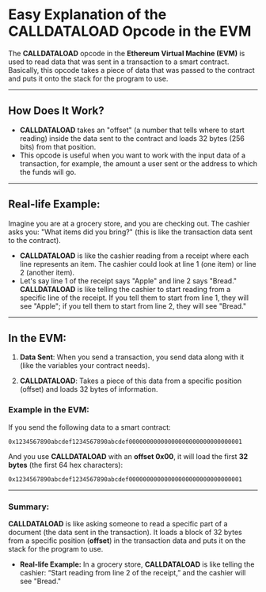 # Easy Explanation of the **CALLDATALOAD** Opcode in the EVM

The **CALLDATALOAD** opcode in the **Ethereum Virtual Machine (EVM)** is used to read data that was sent in a transaction to a smart contract. Basically, this opcode takes a piece of data that was passed to the contract and puts it onto the stack for the program to use.

---

## How Does It Work?

- **CALLDATALOAD** takes an "offset" (a number that tells where to start reading) inside the data sent to the contract and loads 32 bytes (256 bits) from that position.
- This opcode is useful when you want to work with the input data of a transaction, for example, the amount a user sent or the address to which the funds will go.

---

## Real-life Example:

Imagine you are at a grocery store, and you are checking out. The cashier asks you: "What items did you bring?" (this is like the transaction data sent to the contract).

- **CALLDATALOAD** is like the cashier reading from a receipt where each line represents an item. The cashier could look at line 1 (one item) or line 2 (another item).
- Let's say line 1 of the receipt says "Apple" and line 2 says "Bread." **CALLDATALOAD** is like telling the cashier to start reading from a specific line of the receipt. If you tell them to start from line 1, they will see "Apple"; if you tell them to start from line 2, they will see "Bread."

---

## In the EVM:

1. **Data Sent**: When you send a transaction, you send data along with it (like the variables your contract needs).
   
2. **CALLDATALOAD**: Takes a piece of this data from a specific position (offset) and loads 32 bytes of information.

### Example in the EVM:

If you send the following data to a smart contract:
```text
0x1234567890abcdef1234567890abcdef00000000000000000000000000000001
```
And you use **CALLDATALOAD** with an **offset 0x00**, it will load the first **32 bytes** (the first 64 hex characters):
```text
0x1234567890abcdef1234567890abcdef00000000000000000000000000000001
```
---
### Summary:
**CALLDATALOAD** is like asking someone to read a specific part of a document (the data sent in the transaction). It loads a block of 32 bytes from a specific position (**offset**) in the transaction data and puts it on the stack for the program to use.

- **Real-life Example:** In a grocery store, **CALLDATALOAD** is like telling the cashier: “Start reading from line 2 of the receipt,” and the cashier will see "Bread."

```````